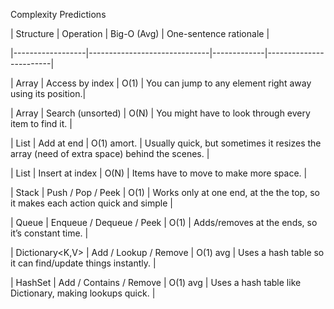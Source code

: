 Complexity Predictions



| Structure        | Operation                    | Big-O (Avg) | One-sentence rationale |

|------------------|------------------------------|-------------|------------------------|

| Array            | Access by index              | O(1)        | You can jump to any element right away using its position.|

| Array            | Search (unsorted)            | O(N)        | You might have to look through every item to find it. |

| List<T>          | Add at end                   | O(1) amort. | Usually quick, but sometimes it resizes the array (need of extra space) behind the scenes. |

| List<T>          | Insert at index              | O(N)        | Items have to move to make more space. |

| Stack<T>         | Push / Pop / Peek            | O(1)        | Works only at one end, at the the top, so it makes each action quick and simple |

| Queue<T>         | Enqueue / Dequeue / Peek     | O(1)        | Adds/removes at the ends, so it’s constant time. |

| Dictionary<K,V>  | Add / Lookup / Remove        | O(1) avg    | Uses a hash table so it can find/update things instantly. |

| HashSet<T>       | Add / Contains / Remove      | O(1) avg    | Uses a hash table like Dictionary, making lookups quick. |







